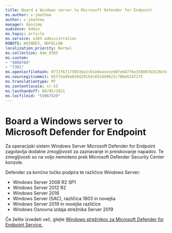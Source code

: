 ```yaml
---
title: Board a Windows server to Microsoft Defender for Endpoint
ms.author: v-jmathew
author: v-jmathew
manager: dansimp
audience: Admin
ms.topic: article
ms.service: o365-administration
ROBOTS: NOINDEX, NOFOLLOW
localization_priority: Normal
ms.collection: Adm_O365
ms.custom:
- "9000760"
- "7391"
ms.openlocfilehash: 0772f67175053be2cb1e8eacece98fe68776e35800763526e3e6f4fd5375228c
ms.sourcegitcommit: b5f7da89a650d2915dc652449623c78be6247175
ms.translationtype: MT
ms.contentlocale: sl-SI
ms.lasthandoff: 08/05/2021
ms.locfileid: "53967529"
---
```

# <a name="onboard-a-windows-server-to-microsoft-defender-for-endpoint"></a>Board a Windows server to Microsoft Defender for Endpoint

Za operacijski sistem Windows Server Microsoft Defender for Endpoint zagotavlja dodatne zmogljivosti za zaznavanje in preiskovanje napadov. Te zmogljivosti so na voljo nemoteno prek Microsoft Defender Security Center konzole.

Defender za končno točko podpira te različice Windows Server:

- Windows Server 2008 R2 SP1
- Windows Server 2012 R2
- Windows Server 2016
- Windows Server (SAC), različica 1803 in novejša
- Windows Server 2019 in novejše različice
- Windows Osnovna izdaja strežnika Server 2019

Če želite izvedeti več, glejte [Windows strežnikov za Microsoft Defender for Endpoint Service.](https://go.microsoft.com/fwlink/?linkid=2143627)

